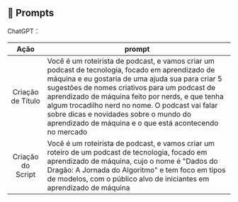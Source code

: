 ## 🧠 Prompts


ChatGPT：

|   Ação   | prompt                                                                                                                                                                                                                                                                         |
| :------: | ------------------------------------------------------------------------------------------------------------------------------------------------------------------------------------------------------------------------------------------------------------------------------ |
|  Criação de Título  | Você é um roteirista de podcast, e vamos criar um podcast de tecnologia, focado em aprendizado de máquina e eu gostaria de uma ajuda sua para criar 5 sugestões de nomes criativos para um podcast de aprendizado de máquina feito por nerds, e que tenha algum trocadilho nerd no nome. O podcast vai falar sobre dicas e novidades sobre o mundo do aprendizado de máquina e o que está acontecendo no mercado                                                        |
| Criação do Script | Você é um roteirista de podcast, e vamos criar um  roteiro de um podcast de tecnologia, focado em aprendizado de máquina, cujo o nome é "Dados do Dragão: A Jornada do Algoritmo" e tem foco em tipos de modelos,  com o público alvo de iniciantes em aprendizado de máquina |
